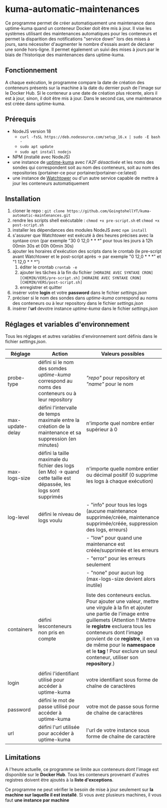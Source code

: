 # kuma-automatic-maintenances

Ce programme permet de créer automatiquement une maintenance dans uptime-kuma quand un conteneur Docker doit être mis à jour. Il vise les systèmes utilisant des maintenances automatiques pour les conteneurs et permet la disparition des notifications "service down" lors des mises à jours, sans nécessiter d'augmenter le nombre d'essais avant de déclarer une sonde hors-ligne. Il permet également un suivi des mises à jours par le biais de l'historique des maintenances dans uptime-kuma.

## Fonctionnement

A chaque exécution, le programme compare la date de création des conteneurs présents sur la machine à la date du dernier push de l'image sur le Docker Hub. Si le conteneur a une date de création plus récente, alors il est à jour, sinon, il doit être mis à jour. Dans le second cas, une maintenance est créée dans uptime-kuma.

## Prérequis

- NodeJS version 18
    - `curl -fsSL https://deb.nodesource.com/setup_16.x | sudo -E bash -`
    - `sudo apt update`
    - `sudo apt install nodejs`
- NPM (installé avec NodeJS)
- une instance de [uptime-kuma](https://github.com/louislam/uptime-kuma) avec l'_A2F désactivée_ et les noms des sondes qui correspondent soit au nom des conteneurs, soit au nom des repositories (portainer-ce pour portainer/portainer-ce:latest)
- une instance de [Watchtower](https://github.com/containrrr/watchtower/) ou d'un autre service capable de mettre à jour les conteneurs automatiquement

## Installation

1. cloner le repo : `git clone https://github.com/GoingtohellYT/kuma-automatic-maintenances.git`
2. rendre les scripts shell exécutable : `chmod +x pre-script.sh` et `chmod +x post-script.sh`
3. installer les dépendances des modules NodeJS avec `npm install`
4. s'assurer que Watchtower est exécuté à des heures précises avec la syntaxe cron (par exemple "30 0 12,0 * * *" pour tous les jours à 12h 00min 30s et 00h 00min 30s)
5. ajouter les horaires d'exécution des scripts dans le crontab (le pre-script avant Watchtower et le post-script après -> par exemple "0 12,0 * * *" et "1 12,0 * * *")
    1. éditer le crontab
       `crontab -e`
    2. ajouter les tâches à la fin du fichier
       `[HORAIRE AVEC SYNTAXE CRON] [CHEMIN/VERS/pre-script.sh]`
       `[HORAIRE AVEC SYNTAXE CRON] [CHEMIN/VERS/post-script.sh]`
    3. enregistrer et quitter
6. insérer votre **login** et votre **password** dans le fichier _settings.json_
7. préciser si le nom des sondes dans _uptime-kuma_ correspond au noms des conteneurs ou à leur repository dans le fichier _settings.json_
8. insérer l'**url** devotre instance _uptime-kuma_ dans le fichier _settings.json_

## Réglages et variables d'environnement

Tous les réglages et autres variables d'environnement sont définis dans le fichier _settings.json_.

| Réglage | Action | Valeurs possibles |
|----------|----------|----------|
| probe-type | défini si le nom des somdes _uptime-kuma_ correspond au noms des conteneurs ou à leur repository | _"repo"_ pour repository et _"name"_ pour le nom |
| max-update-delay | défini l'intervalle de temps maximale entre la création de la maintenance et sa suppression (en minutes) | n'importe quel nombre entier supérieur à 0 |
| max-logs-size | défini la taille maximale du fichier des logs (en Mo) -> quand cette taille est dépassée, les logs sont supprimés | n'importe quelle nombre entier ou décimal positif (0 supprime les logs à chaque exécution) |
| log-level | défini le niveau de logs voulu | - "info" pour tous les logs (aucune maintenance supprimée/créée, maintenance supprimée/créée, suppression des logs, erreurs) |
|           |                         | - "low" pour quand une maintenance est créée/supprimée et les erreurs |
|           |                         | - "error" pour les erreurs seulement |
|           |                         | - "none" pour aucun log (max-logs-size devient alors inutile) |
|            |                                           |
| containers | défini lesconteneurs non pris en compte | liste des conteneurs exclus. Pour ajouter une valeur, mettre une virgule à la fin et ajouter une partie de l'image entre guillemets (Attention !! Mettre le **registre** excluera tous les conteneurs dont l'image provient de ce **registre**, il en va de même pour le **namespace** et le **tag** ! Pour exclure un seul conteneur, utiliser son **repository**.) |
|            |                                           |
| login | défini l'identifiant utilisé pour accéder à uptime-kuma | votre identifiant sous forme de chaîne de caractères |
| password | défini le mot de passe utilisé pour accéder à uptime-kuma | votre mot de passe sous forme de chaîne de caractères |
| url | défini l'url utilisée pour accéder à uptime-kuma | l'url de votre instance sous forme de chaîne de caractère |

## Limitations

A l'heure actuelle, ce programme se limite aux conteneurs dont l'image est disponible sur le **Docker Hub**. Tous les conteneurs provenant d'autres registres doivent être ajoutés à la **liste d'exceptions**.

Ce programme ne peut vérifier le besoin de mise à jour seulement sur **la machine sur laquelle il est installé**. Si vous avez plusieurs machines, il vous faut **une instance par machine**
